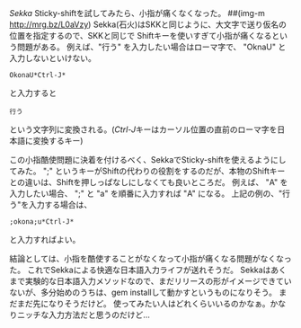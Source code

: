 *Sekka* Sticky-shiftを試してみたら、小指が痛くなくなった。
##(img-m http://mrg.bz/L0aVzy)
Sekka(石火)はSKKと同じように、大文字で送り仮名の位置を指定するので、SKKと同じで Shiftキーを使いすぎて小指が痛くなるという問題がある。
例えば、"行う" を入力したい場合はローマ字で、 "OknaU" と入力しないといけない。

```
OkonaU*Ctrl-J*
```
と入力すると
```
行う
```
という文字列に変換される。(*Ctrl-J*キーはカーソル位置の直前のローマ字を日本語に変換するキー)

この小指酷使問題に決着を付けるべく、SekkaでSticky-shiftを使えるようにしてみた。
";" というキーがShiftの代わりの役割をするのだが、本物のShiftキーとの違いは、Shiftを押しっぱなしにしなくても良いところだ。
例えば、 "A" を入力したい場合、 ";" と "a" を順番に入力すれば "A" になる。
上記の例の、"行う"を入力する場合は、
```
;okona;u*Ctrl-J*
```
と入力すればよい。

結論としては、小指を酷使することがなくなって小指が痛くなる問題がなくなった。
これでSekkaによる快適な日本語入力ライフが送れそうだ。
Sekkaはあくまで実験的な日本語入力メソッドなので、まだリリースの形がイメージできていないが、多分始めのうちは、gem installして動かすというものになりそう。
まだまだ先になりそうだけど。
使ってみたい人はどれくらいいるのかなぁ。かなりニッチな入力方法だと思うのだけど…
